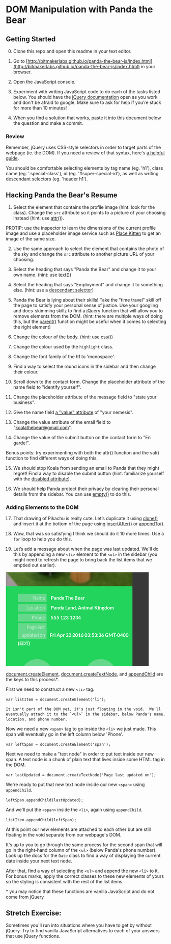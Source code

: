 # DOM Manipulation with Panda the Bear
## Getting Started
0. Clone this repo and open this readme in your text editor.

1. Go to [http://bitmakerlabs.github.io/panda-the-bear-js/index.html](http://bitmakerlabs.github.io/panda-the-bear-js/index.html) in your browser.

2. Open the JavaScript console.

3. Experiment with writing JavaScript code to do each of the tasks listed below.  You should have the [jQuery documentation](http://jquery.com/) open as you work and don't be afraid to google.  Make sure to ask for help if you’re stuck for more than 10 minutes!  

4. When you find a solution that works, paste it into this document below the question and make a commit.


### Review
Remember, jQuery uses CSS-style selectors in order to target parts of the webpage (ie. the DOM).  If you need a review of that syntax, here's [a helpful guide](https://developer.mozilla.org/en/docs/Web/Guide/CSS/Getting_started/Selectors).

You should be comfortable selecting elements by tag name (eg. 'h1'), class name (eg. '.special-class'), id (eg. '#super-special-id'), as well as writing descendant selectors (eg. 'header h1').

## Hacking Panda the Bear's Resume

1. Select the element that contains the profile image (hint: look for the class).  Change the `src` attribute so it points to a picture of your choosing instead (hint: use [attr()](http://api.jquery.com/attr/)).

  PROTIP: use the inspector to learn the dimensions of the current profile image and use a placeholder image service such as [Place Kitten](https://placekitten.com/) to get an image of the same size.

2. Use the same approach to select the element that contains the photo of the sky and change the `src` attribute to another picture URL of your choosing.

3. Select the heading that says "Panda the Bear" and change it to your own name. (hint: use [text()](http://api.jquery.com/text/))

4. Select the heading that says "Employment" and change it to something else. (hint: use a [descendant selector](https://developer.mozilla.org/en-US/docs/Web/CSS/Descendant_selectors))

5. Panda the Bear is lying about their skills!  Take the "time travel" skill off the page to satisfy your personal sense of justice.  Use your googling and docs-skimming skillz to find a jQuery function that will allow you to remove elements from the DOM.  (hint: there are multiple ways of doing this, but the [parent()](http://api.jquery.com/parent/) function might be useful when it comes to selecting the right element)

6. Change the colour of the body. (hint: use [css()](http://api.jquery.com/css/))

7. Change the colour used by the `highlight` class.

8. Change the font family of the h1 to 'monospace'.

9. Find a way to select the round icons in the sidebar and then change their colour.

10. Scroll down to the contact form.  Change the placeholder attribute of the name field to "identify yourself".

11. Change the placeholder attribute of the message field to "state your business".

12. Give the name field [a "value" attribute](http://www.w3schools.com/tags/att_input_value.asp) of "your nemesis".

13. Change the value attribute of the email field to "koalathebear@gmail.com".

14. Change the value of the submit button on the contact form to "En garde!".

  Bonus points: try experimenting with both the attr() function and the val() function to find different ways of doing this.

15. We should stop Koala from sending an email to Panda that they might regret!  Find a way to disable the submit button (hint: familiarize yourself with the [disabled attribute](http://www.w3schools.com/tags/att_input_disabled.asp)).

16. We should help Panda protect their privacy by clearing their personal details from the sidebar.  You can use [empty()](https://api.jquery.com/empty/) to do this.


### Adding Elements to the DOM

17. That drawing of Pikachu is really cute.  Let’s duplicate it using [clone()](https://api.jquery.com/clone/) and insert it at the bottom of the page using [insertAfter()](http://api.jquery.com/insertafter/) or [appendTo()](http://api.jquery.com/appendto/).

18. Wow, that was so satisfying I think we should do it 10 more times.  Use a `for` loop to help you do this.

19. Let’s add a message about when the page was last updated.  We'll do this by appending a new `<li>` element to the `<ul>` in the sidebar (you might need to refresh the page to bring back the list items that we emptied out earlier).  

  ![screenshot of final effect](panda-last-updated.png)

  [document.createElement](https://developer.mozilla.org/en-US/docs/Web/API/Document/createElement), [document.createTextNode](https://developer.mozilla.org/en-US/docs/Web/API/Document/createTextNode), and [appendChild](https://developer.mozilla.org/en-US/docs/Web/API/Node/appendChild) are the keys to this process\*.

  First we need to construct a new `<li>` tag.

  `var listItem = document.createElement('li');`

    It isn't part of the DOM yet, it's just floating in the void.  We'll eventually attach it to the `<ul>` in the sidebar, below Panda's name, location, and phone number.

   Now we need a new `<span>` tag to go inside the `<li>` we just made.  This span will eventually go in the left column below 'Phone'.

  `var leftSpan = document.createElement('span');`

  Next we need to make a "text node" in order to put text inside our new span.  A text node is a chunk of plain text that lives inside some HTML tag in the DOM.

  `var lastUpdated = document.createTextNode('Page last updated on');`

  We're ready to put that new text node inside our new `<span>` using `appendChild`.

  `leftSpan.appendChild(lastUpdated);`

  And we'll put the `<span>` inside the `<li>`, again using `appendChild`.

  `listItem.appendChild(leftSpan);`

  At this point our new elements are attached to each other but are still floating in the void separate from our webpage's DOM.

  It's up to you to go through the same process for the second span that will go in the right-hand column of the `<ul>` (below Panda's phone number).  Look up the docs for the `Date` class to find a way of displaying the current date inside your next text node.

  After that, find a way of selecting the `<ul>` and append the new `<li>` to it.  For bonus marks, apply the correct classes to these new elements of yours so the styling is consistent with the rest of the list items.


\* you may notice that these functions are vanilla JavaScript and do not come from jQuery


## Stretch Exercise:
Sometimes you'll run into situations where you have to get by without jQuery.  Try to find vanilla JavaScript alternatives to each of your answers that use jQuery functions.
